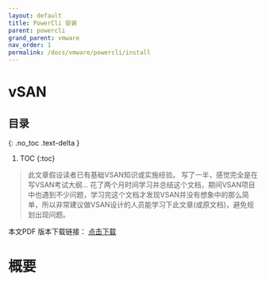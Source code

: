 ```yaml
---
layout: default
title: PowerCli 安装
parent: powercli
grand_parent: vmware
nav_order: 1
permalink: /docs/vmware/powercli/install
---
```


# vSAN

## 目录
{: .no_toc .text-delta }

1. TOC
{:toc}

>此文章假设读者已有基础VSAN知识或实施经验。
>写了一半，感觉完全是在写VSAN考试大纲...
>花了两个月时间学习并总结这个文档，期间VSAN项目中也遇到不少问题，学习完这个文档才发现VSAN并没有想象中的那么简单，所以非常建议做VSAN设计的人员能学习下此文章(或原文档)，避免规划出现问题。 

本文PDF 版本下载链接： [点击下载](/pdfs/VSAN6.2-design.pdf)

# 概要

